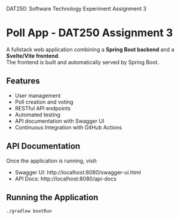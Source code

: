 DAT250: Software Technology Experiment Assignment 3

# Poll App - DAT250 Assignment 3

A fullstack web application combining a **Spring Boot backend** and a **Svelte/Vite frontend**.  
The frontend is built and automatically served by Spring Boot.

## Features

- User management
- Poll creation and voting
- RESTful API endpoints
- Automated testing
- API documentation with Swagger UI
- Continuous Integration with GitHub Actions

## API Documentation

Once the application is running, visit:
- Swagger UI: http://localhost:8080/swagger-ui.html
- API Docs: http://localhost:8080/api-docs

## Running the Application

```bash
./gradlew bootRun